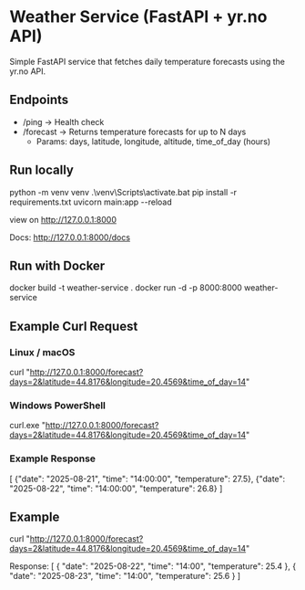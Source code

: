 # Weather Service (FastAPI + yr.no API)

Simple FastAPI service that fetches daily temperature forecasts using the yr.no API.

## Endpoints
- /ping → Health check
- /forecast → Returns temperature forecasts for up to N days
  - Params: days, latitude, longitude, altitude, time_of_day (hours)

## Run locally
python -m venv venv
.\venv\Scripts\activate.bat
pip install -r requirements.txt
uvicorn main:app --reload

view on http://127.0.0.1:8000

Docs: http://127.0.0.1:8000/docs

## Run with Docker
docker build -t weather-service .
docker run -d -p 8000:8000 weather-service

## Example Curl Request

### Linux / macOS
curl "http://127.0.0.1:8000/forecast?days=2&latitude=44.8176&longitude=20.4569&time_of_day=14"

### Windows PowerShell
curl.exe "http://127.0.0.1:8000/forecast?days=2&latitude=44.8176&longitude=20.4569&time_of_day=14"

### Example Response
[
  {"date": "2025-08-21", "time": "14:00:00", "temperature": 27.5},
  {"date": "2025-08-22", "time": "14:00:00", "temperature": 26.8}
]


## Example
curl "http://127.0.0.1:8000/forecast?days=2&latitude=44.8176&longitude=20.4569&time_of_day=14"

Response:
[
    {
      "date": "2025-08-22",
      "time": "14:00",
      "temperature": 25.4
    },
    {
      "date": "2025-08-23",
      "time": "14:00",
      "temperature": 25.6
    }
  ]
